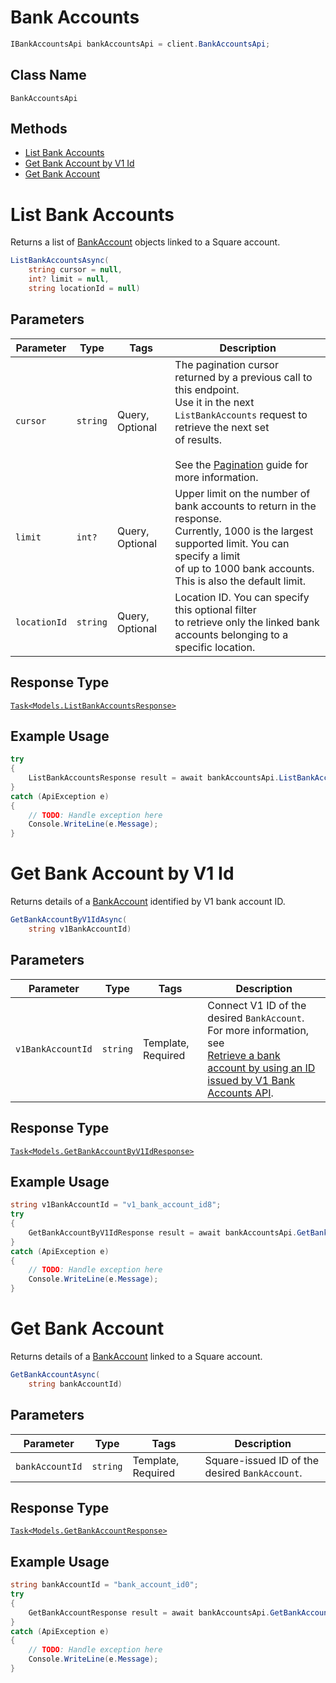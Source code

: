 # Bank Accounts

```csharp
IBankAccountsApi bankAccountsApi = client.BankAccountsApi;
```

## Class Name

`BankAccountsApi`

## Methods

* [List Bank Accounts](../../doc/api/bank-accounts.md#list-bank-accounts)
* [Get Bank Account by V1 Id](../../doc/api/bank-accounts.md#get-bank-account-by-v1-id)
* [Get Bank Account](../../doc/api/bank-accounts.md#get-bank-account)


# List Bank Accounts

Returns a list of [BankAccount](../../doc/models/bank-account.md) objects linked to a Square account.

```csharp
ListBankAccountsAsync(
    string cursor = null,
    int? limit = null,
    string locationId = null)
```

## Parameters

| Parameter | Type | Tags | Description |
|  --- | --- | --- | --- |
| `cursor` | `string` | Query, Optional | The pagination cursor returned by a previous call to this endpoint.<br>Use it in the next `ListBankAccounts` request to retrieve the next set<br>of results.<br><br>See the [Pagination](https://developer.squareup.com/docs/working-with-apis/pagination) guide for more information. |
| `limit` | `int?` | Query, Optional | Upper limit on the number of bank accounts to return in the response.<br>Currently, 1000 is the largest supported limit. You can specify a limit<br>of up to 1000 bank accounts. This is also the default limit. |
| `locationId` | `string` | Query, Optional | Location ID. You can specify this optional filter<br>to retrieve only the linked bank accounts belonging to a specific location. |

## Response Type

[`Task<Models.ListBankAccountsResponse>`](../../doc/models/list-bank-accounts-response.md)

## Example Usage

```csharp
try
{
    ListBankAccountsResponse result = await bankAccountsApi.ListBankAccountsAsync();
}
catch (ApiException e)
{
    // TODO: Handle exception here
    Console.WriteLine(e.Message);
}
```


# Get Bank Account by V1 Id

Returns details of a [BankAccount](../../doc/models/bank-account.md) identified by V1 bank account ID.

```csharp
GetBankAccountByV1IdAsync(
    string v1BankAccountId)
```

## Parameters

| Parameter | Type | Tags | Description |
|  --- | --- | --- | --- |
| `v1BankAccountId` | `string` | Template, Required | Connect V1 ID of the desired `BankAccount`. For more information, see<br>[Retrieve a bank account by using an ID issued by V1 Bank Accounts API](https://developer.squareup.com/docs/bank-accounts-api#retrieve-a-bank-account-by-using-an-id-issued-by-v1-bank-accounts-api). |

## Response Type

[`Task<Models.GetBankAccountByV1IdResponse>`](../../doc/models/get-bank-account-by-v1-id-response.md)

## Example Usage

```csharp
string v1BankAccountId = "v1_bank_account_id8";
try
{
    GetBankAccountByV1IdResponse result = await bankAccountsApi.GetBankAccountByV1IdAsync(v1BankAccountId);
}
catch (ApiException e)
{
    // TODO: Handle exception here
    Console.WriteLine(e.Message);
}
```


# Get Bank Account

Returns details of a [BankAccount](../../doc/models/bank-account.md)
linked to a Square account.

```csharp
GetBankAccountAsync(
    string bankAccountId)
```

## Parameters

| Parameter | Type | Tags | Description |
|  --- | --- | --- | --- |
| `bankAccountId` | `string` | Template, Required | Square-issued ID of the desired `BankAccount`. |

## Response Type

[`Task<Models.GetBankAccountResponse>`](../../doc/models/get-bank-account-response.md)

## Example Usage

```csharp
string bankAccountId = "bank_account_id0";
try
{
    GetBankAccountResponse result = await bankAccountsApi.GetBankAccountAsync(bankAccountId);
}
catch (ApiException e)
{
    // TODO: Handle exception here
    Console.WriteLine(e.Message);
}
```

